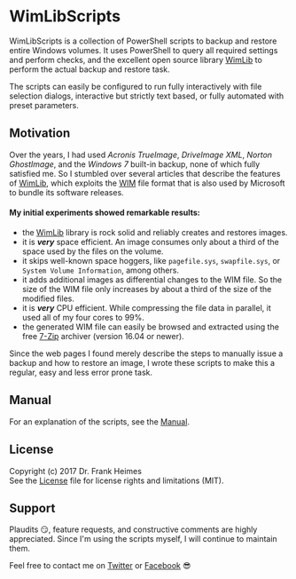 <!--
Original work Copyright (c) 2017 Dr. Frank Heimes (twitter.com/DrFGHde, www.facebook.com/dr.frank.heimes)

Permission is hereby granted, free of charge, to any person obtaining a copy
of this software and associated documentation files (the "Software"), to deal
in the Software without restriction, including without limitation the rights
to use, copy, modify, merge, publish, distribute, sublicense, and/or sell
copies of the Software, and to permit persons to whom the Software is
furnished to do so, subject to the following conditions:

The above copyright notice and this permission notice shall be
included in all copies or substantial portions of the Software.

THE SOFTWARE IS PROVIDED "AS IS", WITHOUT WARRANTY OF ANY KIND, EXPRESS OR
IMPLIED, INCLUDING BUT NOT LIMITED TO THE WARRANTIES OF MERCHANTABILITY,
FITNESS FOR A PARTICULAR PURPOSE AND NON-INFRINGEMENT. IN NO EVENT SHALL THE
AUTHORS OR COPYRIGHT HOLDERS BE LIABLE FOR ANY CLAIM, DAMAGES OR OTHER
LIABILITY, WHETHER IN AN ACTION OF CONTRACT, TORT OR OTHERWISE, ARISING FROM,
OUT OF OR IN CONNECTION WITH THE SOFTWARE OR THE USE OR OTHER DEALINGS IN THE
SOFTWARE.
-->

# WimLibScripts

WimLibScripts is a collection of PowerShell scripts to backup and restore entire Windows volumes.
It uses PowerShell to query all required settings and perform checks,
and the excellent open source library [WimLib](https://wimlib.net) to perform the actual backup and restore task.

The scripts can easily be configured to run fully interactively with file selection dialogs,
interactive but strictly text based, or fully automated with preset parameters.

## Motivation

Over the years, I had used *Acronis TrueImage*, *DriveImage XML*, *Norton GhostImage*, and the *Windows 7* built-in backup,
none of which fully satisfied me. So I stumbled over several articles that describe the features of [WimLib](https://wimlib.net),
which exploits the [WIM](https://de.wikipedia.org/wiki/Windows_Imaging_Format_Archive) file format
that is also used by Microsoft to bundle its software releases.

#### My initial experiments showed remarkable results:
 * the [WimLib](https://wimlib.net) library is rock solid and reliably creates and restores images.
 * it is ***very*** space efficient. An image consumes only about a third of the space used by the files on the volume.
 * it skips well-known space hoggers, like `pagefile.sys`, `swapfile.sys`, or `System Volume Information`, among others.
 * it adds additional images as differential changes to the WIM file.
   So the size of the WIM file only increases by about a third of the size of the modified files.
 * it is ***very*** CPU efficient. While compressing the file data in parallel, it used all of my four cores to 99%.
 * the generated WIM file can easily be browsed and extracted using the free [7-Zip](http://www.7-zip.org/) archiver (version 16.04 or newer).

Since the web pages I found merely describe the steps to manually issue a backup and how to restore an image,
I wrote these scripts to make this a regular, easy and less error prone task.

## Manual

For an explanation of the scripts, see the [Manual](Manual.md).

## License

Copyright (c) 2017 Dr. Frank Heimes  
See the [License](License.md) file for license rights and limitations (MIT).

## Support

Plaudits :smirk:, feature requests, and constructive comments are highly appreciated.
Since I'm using the scripts myself, I will continue to maintain them.

Feel free to contact me on [Twitter](https://twitter.com/DrFGHde) or [Facebook](https://www.facebook.com/dr.frank.heimes) :sunglasses:
